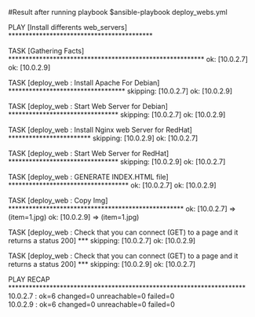 #Result after running playbook
$ansible-playbook deploy_webs.yml 

PLAY [Install differents web_servers] ******************************************

TASK [Gathering Facts] *********************************************************
ok: [10.0.2.7]
ok: [10.0.2.9]

TASK [deploy_web : Install Apache For Debian] **********************************
skipping: [10.0.2.7]
ok: [10.0.2.9]

TASK [deploy_web : Start Web Server for Debian] ********************************
skipping: [10.0.2.7]
ok: [10.0.2.9]

TASK [deploy_web : Install Nginx web Server for RedHat] ************************
skipping: [10.0.2.9]
ok: [10.0.2.7]

TASK [deploy_web : Start Web Server for RedHat] ********************************
skipping: [10.0.2.9]
ok: [10.0.2.7]

TASK [deploy_web : GENERATE INDEX.HTML file] ***********************************
ok: [10.0.2.7]
ok: [10.0.2.9]

TASK [deploy_web : Copy Img] ***************************************************
ok: [10.0.2.7] => (item=1.jpg)
ok: [10.0.2.9] => (item=1.jpg)

TASK [deploy_web : Check that you can connect (GET) to a page and it returns a status 200] ***
skipping: [10.0.2.7]
ok: [10.0.2.9]

TASK [deploy_web : Check that you can connect (GET) to a page and it returns a status 200] ***
skipping: [10.0.2.9]
ok: [10.0.2.7]

PLAY RECAP *********************************************************************
10.0.2.7                   : ok=6    changed=0    unreachable=0    failed=0   
10.0.2.9                   : ok=6    changed=0    unreachable=0    failed=0  
